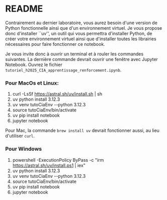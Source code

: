 # README

Contrairement au dernier laboratoire, vous aurez besoin d'une version de Python fonctionnelle ainsi que d'un environnement virtuel. Je vous propose donc d'installer ``uv'', un outil qui vous permettra d'installer Python, de créer votre environnement virtuel ainsi que d'installer toutes les librairies nécessaires pour faire fonctionner ce notebook. 

Je vous invite donc à ouvrir un terminal et à rouler les commandes suivantes. La dernière commande devrait ouvrir une fenêtre avec Jupyter Notebook. Ouvrez le fichier `tutoriel_h2025_CIA_apprentissage_renforcement.ipynb`.

### Pour MacOs et Linux:

1. curl -LsSf https://astral.sh/uv/install.sh | sh
2. uv python install 3.12.3 
3. uv venv tutoCiaEnv --python 3.12.3
4. source tutoCiaEnv/bin/activate
5. uv pip install notebook
6. jupyter notebook

Pour Mac, la commande `brew install uv` devrait fonctionner aussi, au lieu d'utiliser `curl`. 

### Pour Windows
1. powershell -ExecutionPolicy ByPass -c "irm https://astral.sh/uv/install.ps1 | iex"
2. uv python install 3.12.3 
3. uv venv tutoCiaEnv --python 3.12.3
4. source tutoCiaEnv/bin/activate
5. uv pip install notebook
6. jupyter notebook